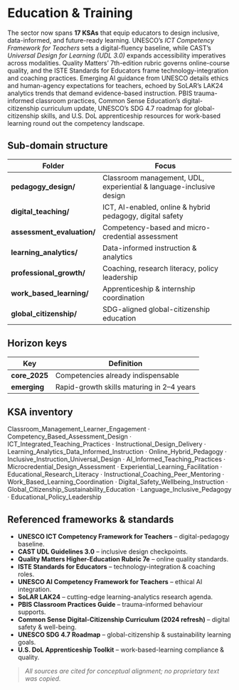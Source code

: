 Education & Training
====================

The sector now spans **17 KSAs** that equip educators to design inclusive, data-informed, and future-ready learning. UNESCO’s *ICT Competency Framework for Teachers* sets a digital-fluency baseline, while CAST’s *Universal Design for Learning (UDL 3.0)* expands accessibility imperatives across modalities. Quality Matters’ 7th-edition rubric governs online-course quality, and the ISTE Standards for Educators frame technology-integration and coaching practices. Emerging AI guidance from UNESCO details ethics and human-agency expectations for teachers, echoed by SoLAR’s LAK24 analytics trends that demand evidence-based instruction. PBIS trauma-informed classroom practices, Common Sense Education’s digital-citizenship curriculum update, UNESCO’s SDG 4.7 roadmap for global-citizenship skills, and U.S. DoL apprenticeship resources for work-based learning round out the competency landscape.

## Sub-domain structure

| Folder | Focus |
|--------|-------|
| **pedagogy_design/** | Classroom management, UDL, experiential & language-inclusive design |
| **digital_teaching/** | ICT, AI-enabled, online & hybrid pedagogy, digital safety |
| **assessment_evaluation/** | Competency-based and micro-credential assessment |
| **learning_analytics/** | Data-informed instruction & analytics |
| **professional_growth/** | Coaching, research literacy, policy leadership |
| **work_based_learning/** | Apprenticeship & internship coordination |
| **global_citizenship/** | SDG-aligned global-citizenship education |

## Horizon keys

| Key | Definition |
|-----|------------|
| **core_2025** | Competencies already indispensable |
| **emerging**  | Rapid-growth skills maturing in 2–4 years |

## KSA inventory

Classroom_Management_Learner_Engagement · Competency_Based_Assessment_Design · ICT_Integrated_Teaching_Practices · Instructional_Design_Delivery · Learning_Analytics_Data_Informed_Instruction · Online_Hybrid_Pedagogy · Inclusive_Instruction_Universal_Design · AI_Informed_Teaching_Practices · Microcredential_Design_Assessment · Experiential_Learning_Facilitation · Educational_Research_Literacy · Instructional_Coaching_Peer_Mentoring · Work_Based_Learning_Coordination · Digital_Safety_Wellbeing_Instruction · Global_Citizenship_Sustainability_Education · Language_Inclusive_Pedagogy · Educational_Policy_Leadership

## Referenced frameworks & standards

- **UNESCO ICT Competency Framework for Teachers** – digital-pedagogy baseline.   
- **CAST UDL Guidelines 3.0** – inclusive design checkpoints.   
- **Quality Matters Higher-Education Rubric 7e** – online quality standards.   
- **ISTE Standards for Educators** – technology-integration & coaching roles.   
- **UNESCO AI Competency Framework for Teachers** – ethical AI integration.   
- **SoLAR LAK24** – cutting-edge learning-analytics research agenda.   
- **PBIS Classroom Practices Guide** – trauma-informed behaviour supports.   
- **Common Sense Digital-Citizenship Curriculum (2024 refresh)** – digital safety & well-being.   
- **UNESCO SDG 4.7 Roadmap** – global-citizenship & sustainability learning goals.   
- **U.S. DoL Apprenticeship Toolkit** – work-based-learning compliance & quality.   

> *All sources are cited for conceptual alignment; no proprietary text was copied.*